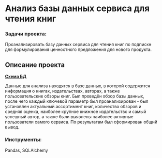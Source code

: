 # Анализ базы данных сервиса для чтения книг

### Задачи проекта:

Проанализировать базу данных сервиса для чтения книг по подписке для формулирования ценностного предложения для нового продукта.

## Описание проекта

[**Схема БД**](https://github.com/dmitry-filimonov/Practicum-Data-Analysis/blob/main/books_database_analysis/db_structure.png)

Данные для анализа находятся в базе данных, в которой содержится информация о книгах, издательствах, авторах, а также пользовательские обзоры книг. Был проведён обзор базы данных, после чего каждый ключевой параметр был проанализирован - был установлен актуальный ассортимент книг, количество обзоров и средняя оценка, наиболее крупное книжное издательство и самый успешный автор, а также были выявлены наиболее активные пользователи самого сервиса. По результатам был сформирован общий вывод.


### Инструменты:

Pandas, SQLAlchemy
